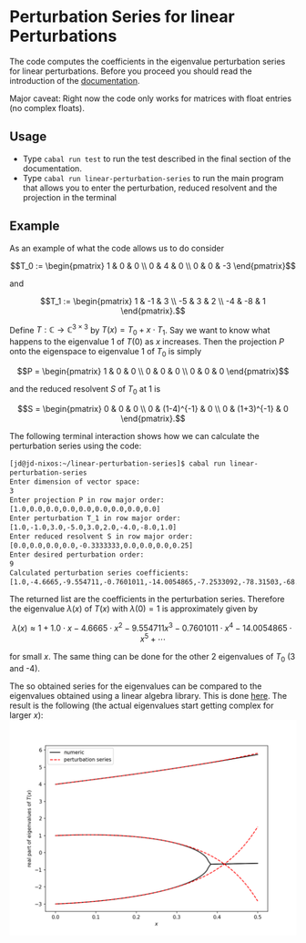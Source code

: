# Perturbation Series for linear Perturbations

The code computes the coefficients in the eigenvalue perturbation series for linear perturbations.
Before you proceed you should read the introduction of the [documentation](doc/doc.pdf).

Major caveat: Right now the code only works for matrices with float entries (no complex floats).

## Usage

- Type ```cabal run test``` to run the test described in the final section of the documentation.
- Type ```cabal run linear-perturbation-series``` to run the main program that allows you to enter the perturbation, reduced resolvent and the projection in the terminal

## Example

As an example of what the code allows us to do consider
```math
T_0 := 
\begin{pmatrix}
1 & 0 & 0 \\
0 & 4 & 0 \\
0 & 0 & -3
\end{pmatrix}
```
and
```math
T_1 :=
\begin{pmatrix}
1 & -1 & 3 \\
-5 & 3 & 2 \\
-4 & -8 & 1
\end{pmatrix}.
```
Define $` T: \mathbb{C} \to \mathbb{C}^{3 \times 3} `$ by $T(x) = T_0 + x \cdot T_1$.
Say we want to know what happens to the eigenvalue 1 of $T(0)$ as $x$ increases.
Then the projection $P$ onto the eigenspace to eigenvalue 1 of $T_0$ is simply
```math
P = 
\begin{pmatrix}
1 & 0 & 0 \\
0 & 0 & 0 \\
0 & 0 & 0
\end{pmatrix}
```
and the reduced resolvent $S$ of $T_0$ at 1 is 
```math
S = 
\begin{pmatrix}
0 & 0 & 0 \\
0 & (1-4)^{-1} & 0 \\
0 & (1+3)^{-1} & 0
\end{pmatrix}.
```
The following terminal interaction shows how we can calculate the perturbation series 
using the code:
```console
[jd@jd-nixos:~/linear-perturbation-series]$ cabal run linear-perturbation-series
Enter dimension of vector space:
3
Enter projection P in row major order:
[1.0,0.0,0.0,0.0,0.0,0.0,0.0,0.0,0.0]
Enter perturbation T_1 in row major order:
[1.0,-1.0,3.0,-5.0,3.0,2.0,-4.0,-8.0,1.0]
Enter reduced resolvent S in row major order:
[0.0,0.0,0.0,0.0,-0.3333333,0.0,0.0,0.0,0.25]
Enter desired perturbation order:
9
Calculated perturbation series coefficients:
[1.0,-4.6665,-9.554711,-0.7601011,-14.0054865,-7.2533092,-78.31503,-68.54976,-252.03307]
```
The returned list are the coefficients in the perturbation series.
Therefore the eigenvalue $\lambda(x)$ of $T(x)$ with $\lambda(0)=1$ is approximately given by
```math
\lambda (x) \approx 1 + 1.0 \cdot x - 4.6665 \cdot x^2 -9.554711 x^3 -0.7601011 \cdot x^4
-14.0054865 \cdot x^5 + \cdots 
```
for small $x$.
The same thing can be done for the other 2 eigenvalues of $T_0$ (3 and -4).

The so obtained series for the eigenvalues can be compared to the eigenvalues obtained
using a linear algebra library.
This is done [here](visualisation/visualisation.ipynb).
The result is the following (the actual eigenvalues start getting complex for larger $x$):
<img src="visualisation/evals.png" alt="drawing" width="800"/>
